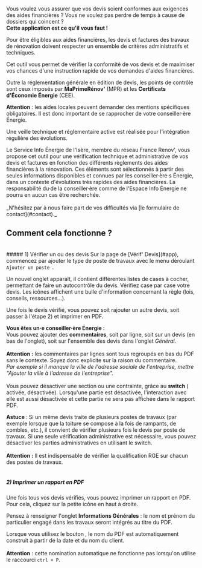 

<br>

<div class="box box-warning center">Vous voulez vous assurer que vos devis soient conformes aux exigences des aides financières ? Vous ne voulez pas perdre de temps à cause de dossiers qui coincent ? <br> <b>Cette application est ce qu'il vous faut !</b></div>

Pour être éligibles aux aides financières, les devis et factures des travaux de rénovation doivent respecter un ensemble de critères administratifs et techniques. 

Cet outil vous permet de vérifier la conformité de vos devis et de maximiser vos chances d'une instruction rapide de vos demandes d'aides financières. 

Outre la réglementation générale en édition de devis, les points de contrôle sont ceux imposés par **MaPrimeRénov'** (MPR) et les **Certificats d'Économie Énergie** (CEE). 

<div class="box box-warning center"> <b>Attention</b> : les aides locales peuvent demander des mentions spécifiques obligatoires. Il est donc important de se rapprocher de votre conseiller·ère Énergie.</div>

Une veille technique et réglementaire active est réalisée pour l'intégration régulière des évolutions.  
<div class="box box-warning center">Le Service Info Énergie de l'Isère, membre du réseau France Renov', vous propose cet outil pour une vérification technique et administrative de vos devis et factures en fonction des différents règlements des aides financières à la rénovation. Ces éléments sont sélectionnés à partir des seules informations disponibles et connues par les conseiller·ère·s Énergie, dans un contexte d'évolutions très rapides des aides financières. La responsabilité du·de la conseiller·ère comme de l'Espace Info Énergie ne pourra en aucun cas être recherchée.</div>
<br>
_N'hésitez par à nous faire part de vos difficultés via [le formulaire de contact](#contact)._
<br>

## Comment cela fonctionne ?
<br>
##### 1) Vérifier un ou des devis
Sur la page de [Vérif' Devis](#app), commencez par ajouter le type de poste de travaux avec le menu déroulant <code>Ajouter un poste <i class="bi bi-chevron-down"></i></code>.

Un nouvel onglet apparaît, il contient différentes listes de cases à cocher, permettant de faire un autocontrôle du devis.
Vérifiez case par case votre devis. Les icônes <i class="bi bi-question-circle"></i> affichent une bulle d'information concernant la règle (lois, conseils, ressources...).

Une fois le devis vérifié, vous pouvez soit rajouter un autre devis, soit passer à l'étape 2) et imprimer en PDF.


<div class="box box-primary center"><b>Vous êtes un·e conseiller·ère Énergie :</b>
<br>
Vous pouvez ajouter des <b>commentaires</b>, soit par ligne, soit sur un devis (en bas de l'onglet), soit sur l'ensemble des devis dans l'onglet <i>Général</i>.
<br>
<br>
<b>Attention :</b> les commentaires par lignes sont tous regroupés en bas du PDF sans le contexte. Soyez donc explicite sur la raison du commentaire.
<br>
<i>Par exemple si il manque la ville de l'adresse sociale de l'entreprise, mettre "Ajouter la ville à l'adresse de l'entreprise".</i>
<br>
<br>
Vous pouvez désactiver une section ou une contrainte, grâce au <b>switch</b> (<i class="bi bi-toggle-on"></i> activée, <i class="bi bi-toggle-off"></i> désactivée). Lorsqu'une partie est désactivée, l'interaction avec elle est aussi désactivée et cette partie ne sera pas affichée dans le rapport PDF.</div>

<b> Astuce </b> : Si un même devis traite de plusieurs postes de travaux (par exemple lorsque que la toiture se compose à la fois de rampants, de combles, etc.), il convient de vérifier plusieurs fois le devis par poste de travaux. Si une seule vérification administrative est nécessaire, vous pouvez désactiver les parties administratives en utilisant le switch.
<br>
<br>
<b> Attention :</b> Il est indispensable de vérifier la qualification RGE sur chacun des postes de travaux. 
<br>
<br>


##### 2) Imprimer un rapport en PDF
Une fois tous vos devis vérifiés, vous pouvez imprimer un rapport en PDF. Pour cela, cliquez sur la petite icône <i class="bi bi-printer"></i> en haut à droite.

Pensez à renseigner l'onglet <b>Informations Générales</b> : le nom et prénom du particulier engagé dans les travaux seront intégrés au titre du PDF.

Lorsque vous utilisez le bouton <i class="bi bi-printer"></i>, le nom du PDF est automatiquement construit à partir de la date et du nom du client. 
<br>
<br>
<b>Attention</b> : cette nomination automatique ne fonctionne pas lorsqu'on utilise le raccourci <code>ctrl + P</code>.
